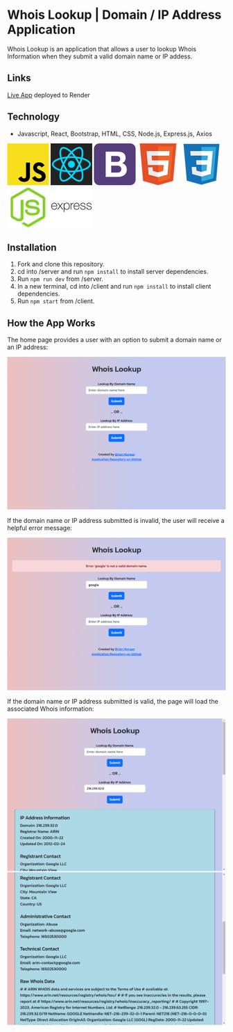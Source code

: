 # Whois Lookup | Domain / IP Address Application

Whois Lookup is an application that allows a user to lookup Whois Information when they submit a valid domain name or IP addess.    

## Links

[Live App](https://whois-lookup-6hn5.onrender.com) deployed to Render  

## Technology

- Javascript, React, Bootstrap, HTML, CSS, Node.js, Express.js, Axios  
  
![JS icon](images/javascript.png)
![React icon](images/react.png)
![Bootstrap icon](images/bootstrap.png)
![HTML icon](images/html.png)
![CSS icon](images/css.png) 
![Node icon](images/node-js.png)
![Express icon](images/express.png)  

## Installation

1. Fork and clone this repository.
1. cd into /server and run `npm install` to install server dependencies.
1. Run `npm run dev` from /server.
1. In a new terminal, cd into /client and run  `npm install` to install client dependencies.
1. Run `npm start` from /client.

## How the App Works

The home page provides a user with an option to submit a domain name or an IP address:  

![home page screenshot](/images/homepage.png)

If the domain name or IP address submitted is invalid, the user will receive a helpful error message:  

![error screenshot](/images/error.png)

If the domain name or IP address submitted is valid, the page will load the associated Whois information:  

![lookup1 screenshot](/images/lookup1.png)
![lookup2 screenshot](/images/lookup2.png)
